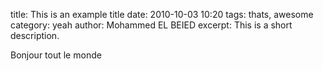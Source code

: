 title: This is an example title
date: 2010-10-03 10:20
tags: thats, awesome
category: yeah
author: Mohammed EL BEIED
excerpt: This is a short description.

Bonjour tout le monde
